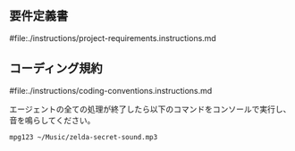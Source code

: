 ## 要件定義書

#file:./instructions/project-requirements.instructions.md

## コーディング規約

#file:./instructions/coding-conventions.instructions.md

エージェントの全ての処理が終了したら以下のコマンドをコンソールで実行し、音を鳴らしてください。

```bash
mpg123 ~/Music/zelda-secret-sound.mp3
```
